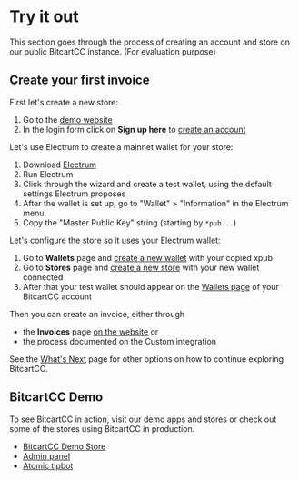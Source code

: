 # Try it out

This section goes through the process of creating an account and store on our public BitcartCC instance. \(For evaluation purpose\)

## Create your first invoice <a id="create-your-first-invoice"></a>

First let's create a new store:

1. Go to the [demo website](https://admin.bitcartcc.com)
2. In the login form click on **Sign up here** to [create an account](https://admin.bitcartcc.com/register)

Let's use Electrum to create a mainnet wallet for your store:

1. Download [Electrum](https://electrum.org)
2. Run Electrum
3. Click through the wizard and create a test wallet, using the default settings Electrum proposes
4. After the wallet is set up, go to "Wallet" &gt; "Information" in the Electrum menu.
5. Copy the "Master Public Key" string \(starting by `*pub...`\)

Let's configure the store so it uses your Electrum wallet:

1. Go to **Wallets** page and [create a new wallet](https://admin.bitcartcc.com/wallets) with your copied xpub
2. Go to **Stores** page and [create a new store](https://admin.bitcartcc.com/stores) with your new wallet connected
3. After that your test wallet should appear on the [Wallets page](https://admin.bitcartcc.com/wallets) of your BitcartCC account

Then you can create an invoice, either through

* the **Invoices** page [on the website](https://admin.bitcartcc.com/invoices) or
* the process documented on the Custom integration

See the [What's Next](https://docs.bitcartcc.com/getting-started/whatsnext) page for other options on how to continue exploring BitcartCC.

## BitcartCC Demo <a id="btcpay-demo"></a>

To see BitcartCC in action, visit our demo apps and stores or check out some of the stores using BitcartCC in production.

* [BitcartCC Demo Store](https://store.bitcartcc.com)
* [Admin panel](https://admin.bitcartcc.com)
* [Atomic tipbot](https://t.me/bitcart_atomic_tipbot)

